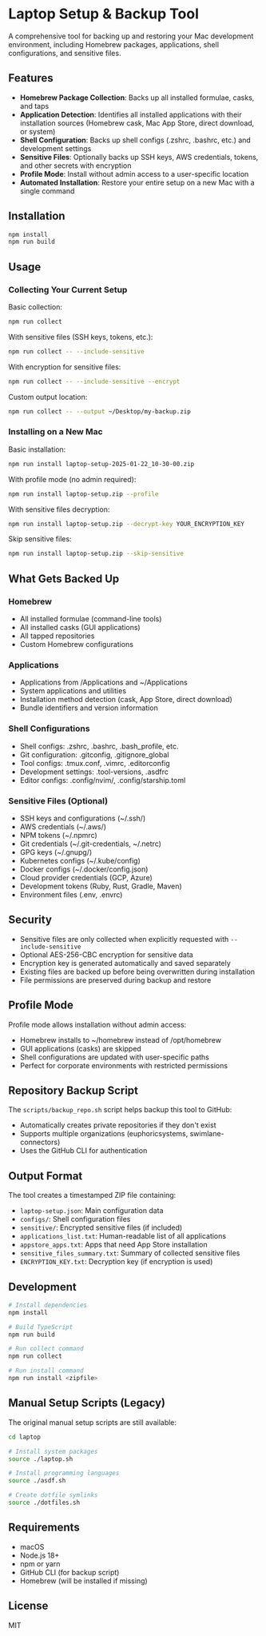 # Laptop Setup & Backup Tool

A comprehensive tool for backing up and restoring your Mac development environment, including Homebrew packages, applications, shell configurations, and sensitive files.

## Features

- **Homebrew Package Collection**: Backs up all installed formulae, casks, and taps
- **Application Detection**: Identifies all installed applications with their installation sources (Homebrew cask, Mac App Store, direct download, or system)
- **Shell Configuration**: Backs up shell configs (.zshrc, .bashrc, etc.) and development settings
- **Sensitive Files**: Optionally backs up SSH keys, AWS credentials, tokens, and other secrets with encryption
- **Profile Mode**: Install without admin access to a user-specific location
- **Automated Installation**: Restore your entire setup on a new Mac with a single command

## Installation

```bash
npm install
npm run build
```

## Usage

### Collecting Your Current Setup

Basic collection:
```bash
npm run collect
```

With sensitive files (SSH keys, tokens, etc.):
```bash
npm run collect -- --include-sensitive
```

With encryption for sensitive files:
```bash
npm run collect -- --include-sensitive --encrypt
```

Custom output location:
```bash
npm run collect -- --output ~/Desktop/my-backup.zip
```

### Installing on a New Mac

Basic installation:
```bash
npm run install laptop-setup-2025-01-22_10-30-00.zip
```

With profile mode (no admin required):
```bash
npm run install laptop-setup.zip --profile
```

With sensitive files decryption:
```bash
npm run install laptop-setup.zip --decrypt-key YOUR_ENCRYPTION_KEY
```

Skip sensitive files:
```bash
npm run install laptop-setup.zip --skip-sensitive
```

## What Gets Backed Up

### Homebrew
- All installed formulae (command-line tools)
- All installed casks (GUI applications)
- All tapped repositories
- Custom Homebrew configurations

### Applications
- Applications from /Applications and ~/Applications
- System applications and utilities
- Installation method detection (cask, App Store, direct download)
- Bundle identifiers and version information

### Shell Configurations
- Shell configs: .zshrc, .bashrc, .bash_profile, etc.
- Git configuration: .gitconfig, .gitignore_global
- Tool configs: .tmux.conf, .vimrc, .editorconfig
- Development settings: .tool-versions, .asdfrc
- Editor configs: .config/nvim/, .config/starship.toml

### Sensitive Files (Optional)
- SSH keys and configurations (~/.ssh/)
- AWS credentials (~/.aws/)
- NPM tokens (~/.npmrc)
- Git credentials (~/.git-credentials, ~/.netrc)
- GPG keys (~/.gnupg/)
- Kubernetes configs (~/.kube/config)
- Docker configs (~/.docker/config.json)
- Cloud provider credentials (GCP, Azure)
- Development tokens (Ruby, Rust, Gradle, Maven)
- Environment files (.env, .envrc)

## Security

- Sensitive files are only collected when explicitly requested with `--include-sensitive`
- Optional AES-256-CBC encryption for sensitive data
- Encryption key is generated automatically and saved separately
- Existing files are backed up before being overwritten during installation
- File permissions are preserved during backup and restore

## Profile Mode

Profile mode allows installation without admin access:
- Homebrew installs to ~/homebrew instead of /opt/homebrew
- GUI applications (casks) are skipped
- Shell configurations are updated with user-specific paths
- Perfect for corporate environments with restricted permissions

## Repository Backup Script

The `scripts/backup_repo.sh` script helps backup this tool to GitHub:
- Automatically creates private repositories if they don't exist
- Supports multiple organizations (euphoricsystems, swimlane-connectors)
- Uses the GitHub CLI for authentication

## Output Format

The tool creates a timestamped ZIP file containing:
- `laptop-setup.json`: Main configuration data
- `configs/`: Shell configuration files
- `sensitive/`: Encrypted sensitive files (if included)
- `applications_list.txt`: Human-readable list of all applications
- `appstore_apps.txt`: Apps that need App Store installation
- `sensitive_files_summary.txt`: Summary of collected sensitive files
- `ENCRYPTION_KEY.txt`: Decryption key (if encryption is used)

## Development

```bash
# Install dependencies
npm install

# Build TypeScript
npm run build

# Run collect command
npm run collect

# Run install command
npm run install <zipfile>
```

## Manual Setup Scripts (Legacy)

The original manual setup scripts are still available:

```bash
cd laptop

# Install system packages
source ./laptop.sh

# Install programming languages
source ./asdf.sh

# Create dotfile symlinks
source ./dotfiles.sh
```

## Requirements

- macOS
- Node.js 18+
- npm or yarn
- GitHub CLI (for backup script)
- Homebrew (will be installed if missing)

## License

MIT